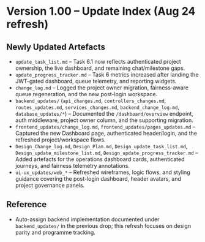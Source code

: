 # Version 1.00 – Update Index (Aug 24 refresh)

## Newly Updated Artefacts
- `update_task_list.md` – Task 6.1 now reflects authenticated project ownership, the live dashboard, and remaining chat/milestone gaps.
- `update_progress_tracker.md` – Task 6 metrics increased after landing the JWT-gated dashboard, queue telemetry, and reporting widgets.
- `change_log.md` – Logged the project owner migration, fairness-aware queue regeneration, and the new post-login workspace.
- `backend_updates/` (`api_changes.md`, `controllers_changes.md`, `routes_updates.md`, `services_changes.md`, `backend_change_log.md`, `database_updates/*`) – Documented the `/dashboard/overview` endpoint, auth middleware, project owner column, and the supporting migration.
- `frontend_updates/change_log.md`, `frontend_updates/pages_updates.md` – Captured the new Dashboard page, authenticated header/login, and the refreshed project/workspace flows.
- `Design_Change_log.md`, `Design_Plan.md`, `Design_update_task_list.md`, `Design_update_milestone_list.md`, `Design_update_progress_tracker.md` – Added artefacts for the operations dashboard cards, authenticated journeys, and fairness telemetry annotations.
- `ui-ux_updates/web_*` – Refreshed wireframes, logic flows, and styling guidance covering the post-login dashboard, header avatars, and project governance panels.

## Reference
- Auto-assign backend implementation documented under `backend_updates/` in the previous drop; this refresh focuses on design parity and programme tracking.
